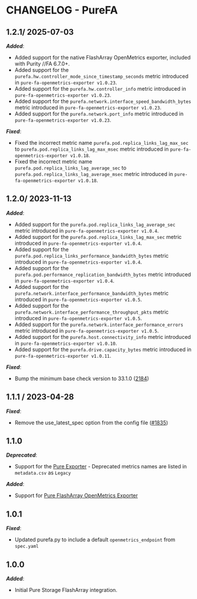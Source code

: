 # CHANGELOG - PureFA

## 1.2.1/ 2025-07-03

***Added***:

* Added support for the native FlashArray OpenMetrics exporter, included with Purity //FA 6.7.0+. 
* Added support for the `purefa.hw.controller_mode_since_timestamp_seconds` metric introduced in `pure-fa-openmetrics-exporter v1.0.23`.
* Added support for the `purefa.hw.controller_info` metric introduced in `pure-fa-openmetrics-exporter v1.0.23`.
* Added support for the `purefa.network.interface_speed_bandwidth_bytes` metric introduced in `pure-fa-openmetrics-exporter v1.0.23`.
* Added support for the `purefa.network.port_info` metric introduced in `pure-fa-openmetrics-exporter v1.0.23`.

***Fixed***:
* Fixed the incorrect metric name `purefa.pod.replica_links_lag_max_sec` to `purefa.pod.replica_links_lag_max_msec` metric introduced in `pure-fa-openmetrics-exporter v1.0.18`.
* Fixed the incorrect metric name `purefa.pod.replica_links_lag_average_sec` to `purefa.pod.replica_links_lag_average_msec` metric introduced in `pure-fa-openmetrics-exporter v1.0.18`.


## 1.2.0/ 2023-11-13

***Added***:

* Added support for the `purefa.pod.replica_links_lag_average_sec` metric introduced in `pure-fa-openmetrics-exporter v1.0.4`.
* Added support for the `purefa.pod.replica_links_lag_max_sec` metric introduced in `pure-fa-openmetrics-exporter v1.0.4`.
* Added support for the `purefa.pod.replica_links_performance_bandwidth_bytes` metric introduced in `pure-fa-openmetrics-exporter v1.0.4`.
* Added support for the `purefa.pod.performance_replication_bandwidth_bytes` metric introduced in `pure-fa-openmetrics-exporter v1.0.4`.
* Added support for the `purefa.network.interface_performance_bandwidth_bytes` metric introduced in `pure-fa-openmetrics-exporter v1.0.5`.
* Added support for the `purefa.network.interface_performance_throughput_pkts` metric introduced in `pure-fa-openmetrics-exporter v1.0.5`.
* Added support for the `purefa.network.interface_performance_errors` metric introduced in `pure-fa-openmetrics-exporter v1.0.5`.
* Added support for the `purefa.host.connectivity_info` metric introduced in `pure-fa-openmetrics-exporter v1.0.10`.
* Added support for the `purefa.drive.capacity_bytes` metric introduced in `pure-fa-openmetrics-exporter v1.0.11`.

***Fixed***:

* Bump the minimum base check version to 33.1.0 ([2184](https://github.com/DataDog/integrations-extras/pull/2184))

## 1.1.1 / 2023-04-28

***Fixed***:

* Remove the use_latest_spec option from the config file ([#1835](https://github.com/DataDog/integrations-extras/pull/1835))

## 1.1.0

***Deprecated***:

* Support for the [Pure Exporter](https://github.com/PureStorage-OpenConnect/pure-exporter) - Deprecated metrics names are listed in `metadata.csv` as `Legacy`

***Added***:

* Support for [Pure FlashArray OpenMetrics Exporter](https://github.com/PureStorage-OpenConnect/pure-fa-openmetrics-exporter)

## 1.0.1

***Fixed***:

* Updated purefa.py to include a default `openmetrics_endpoint` from `spec.yaml`

## 1.0.0

***Added***:

* Initial Pure Storage FlashArray integration.
